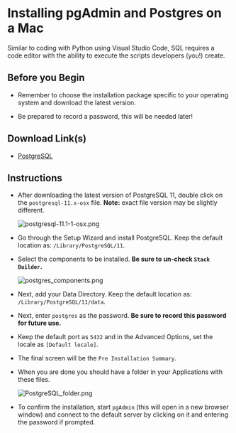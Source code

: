 # Installing pgAdmin and Postgres on a Mac

Similar to coding with Python using Visual Studio Code, SQL requires a code editor with the ability to execute the scripts developers (you!) create.

## Before you Begin

* Remember to choose the installation package specific to your operating system and download the latest version.

* Be prepared to record a password, this will be needed later!

## Download Link(s)

* [PostgreSQL](https://www.enterprisedb.com/downloads/postgres-postgresql-downloads)

## Instructions

* After downloading the latest version of PostgreSQL 11, double click on the `postgresql-11.x-osx` file. **Note:** exact file version may be slightly different.

  ![postgresql-11.1-1-osx.png](../Images/postgresql-11.1-1-osx.png)

* Go through the Setup Wizard and install PostgreSQL. Keep the default location as: `/Library/PostgreSQL/11`.

* Select the components to be installed. **Be sure to un-check `Stack Builder`.**

  ![postgres_components.png](../Images/stack_builder_mac.png)

* Next, add your Data Directory. Keep the default location as: `/Library/PostgreSQL/11/data`.

* Next, enter `postgres` as the password. **Be sure to record this password for future use.**

* Keep the default port as `5432` and in the Advanced Options, set the locale as `[Default locale]`.

* The final screen will be the `Pre Installation Summary`.

* When you are done you should have a folder in your Applications with these files.

  ![PostgreSQL_folder.png](../Images/PostgreSQL_folder.png)

* To confirm the installation, start `pgAdmin` (this will open in a new browser window) and connect to the default server by clicking on it and entering the password if prompted.
